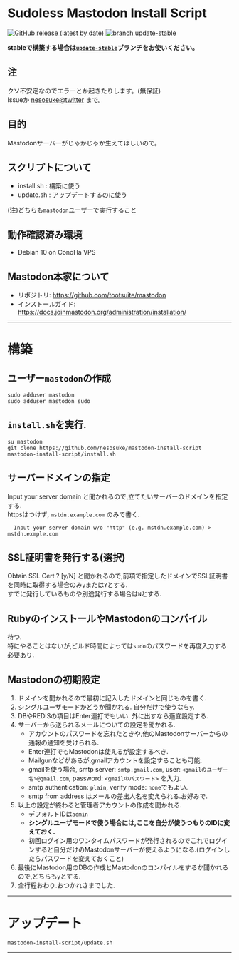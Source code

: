 # Sudoless Mastodon Install Script  
[![GitHub release (latest by date)](https://img.shields.io/github/v/release/nesosuke/mastodon-install-script)][releases]
[![branch update-stable](https://img.shields.io/badge/branch-update--stable-blueviolet)][update-stable]  

[releases]: https://github.com/nesosuke/mastodon-install-script/releases
[update-stable]: https://github.com/nesosuke/mastodon-install-script/tree/update-stable  

**stableで構築する場合は[`update-stable`](https://github.com/nesosuke/mastodon-install-script/tree/update-stable)ブランチをお使いください。**

## 注
クソ不安定なのでエラーとか起きたりします。(無保証)  
Issueか [nesosuke@twitter](http://twitter.com/@nesosuke) まで。  


## 目的  
Mastodonサーバーがじゃかじゃか生えてほしいので。  

## スクリプトについて  
- install.sh : 構築に使う  
- update.sh  : アップデートするのに使う  

(注)どちらも`mastodon`ユーザーで実行すること  

## 動作確認済み環境  
- Debian 10 on ConoHa VPS

## Mastodon本家について
- リポジトリ: <https://github.com/tootsuite/mastodon>
- インストールガイド: <https://docs.joinmastodon.org/administration/installation/>  

---  
# 構築
  
## ユーザー`mastodon`の作成  
  ```  
  sudo adduser mastodon
  sudo adduser mastodon sudo
  ``` 

## `install.sh`を実行.  
  ```  
  su mastodon
  git clone https://github.com/nesosuke/mastodon-install-script 
  mastodon-install-script/install.sh
  ```  

## サーバードメインの指定
Input your server domain と聞かれるので,立てたいサーバーのドメインを指定する.  
httpsはつけず, `mstdn.example.com` のみで書く.   

```  
  Input your server domain w/o "http" (e.g. mstdn.example.com) > mstdn.exmple.com
```  

## SSL証明書を発行する(選択)
Obtain SSL Cert ? [y/N] と聞かれるので,前項で指定したドメインでSSL証明書を同時に取得する場合のみ`y`または`Y`とする.  
  すでに発行しているものや別途発行する場合は`N`とする.  

## RubyのインストールやMastodonのコンパイル
待つ.     
特にやることはないが,ビルド時間によっては`sudo`のパスワードを再度入力する必要あり.  

## Mastodonの初期設定  
1. ドメインを聞かれるので最初に記入したドメインと同じものを書く.  
1. シングルユーザモードかどうか聞かれる. 自分だけで使うなら`y`.  
1. DBやREDISの項目はEnter連打でもいい. 外に出すなら適宜設定する.  
1. サーバーから送られるメールについての設定を聞かれる.  
    - アカウントのパスワードを忘れたときや,他のMastodonサーバーからの通報の通知を受けられる.  
    - Enter連打でもMastodonは使えるが設定するべき.  
    - Mailgunなどがあるが,gmailアカウントを設定することも可能.
    - gmailを使う場合, smtp server: `smtp.gmail.com`, user: `<gmailのユーザー名>@gmail.com`, password: `<gmailのパスワード>` を入力.  
    - smtp authentication: `plain`, verify mode: `none`でもよい.  
    - smtp from address はメールの差出人名を変えられる.お好みで.  
1. 以上の設定が終わると管理者アカウントの作成を聞かれる.  
    - デフォルトIDは`admin`　　
    - **シングルユーザモードで使う場合には,ここを自分が使うつもりのIDに変えておく.** 
    - 初回ログイン用のワンタイムパスワードが発行されるのでこれでログインすると自分だけのMastodonサーバーが使えるようになる.(ログインしたらパスワードを変えておくこと)   
1. 最後にMastodon用のDBの作成とMastodonのコンパイルをするか聞かれるので,どちらも`y`とする.  
1. 全行程おわり.おつかれさまでした.  

---  

# アップデート  
```  
mastodon-install-script/update.sh
```
---   

